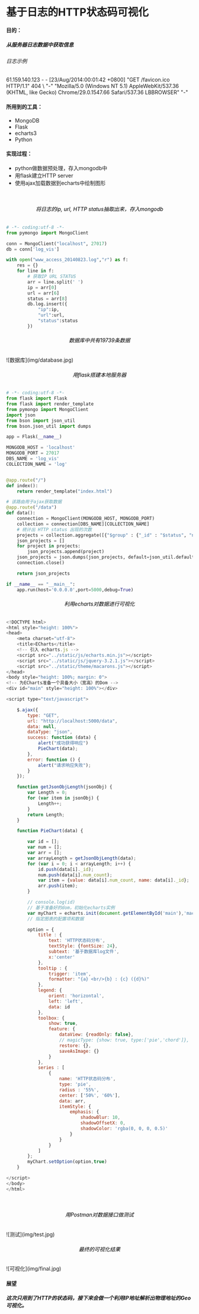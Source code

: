 # 基于日志的HTTP状态码可视化 


#### 目的：
##### 从服务器日志数据中获取信息
###### 日志示例
61.159.140.123 - - [23/Aug/2014:00:01:42 +0800] "GET /favicon.ico HTTP/1.1" 404 \ "-" "Mozilla/5.0 (Windows NT 5.1) AppleWebKit/537.36 (KHTML, like Gecko) Chrome/29.0.1547.66 Safari/537.36 LBBROWSER" "-"

#### 所用到的工具：
- MongoDB
- Flask
- echarts3 
- Python

#### 实现过程：
- python做数据预处理，存入mongodb中
- 用flask建立HTTP server
- 使用ajax加载数据到echarts中绘制图形

<br>
<h6 align="center" style = "color:black" >将日志的ip, url, HTTP status抽取出来，存入mongodb</h6>

```python
# -*- coding:utf-8 -*-
from pymongo import MongoClient

conn = MongoClient("localhost", 27017)
db = conn['log_vis']

with open("www_access_20140823.log","r") as f:
    res = {}
    for line in f:
        # 获取IP URL STATUS
        arr = line.split(' ')
        ip = arr[0]
        url = arr[6]
        status = arr[8]
        db.log.insert({
            "ip":ip,
            "url":url,
            "status":status
        })
```

<h6 align="center" style = "color:black" >数据库中共有19739条数据</h6>
![数据库](img/database.jpg)

<h6 align="center" style = "color:black" >用flask搭建本地服务器</h6>

```python
# -*- coding:utf-8 -*-
from flask import Flask
from flask import render_template
from pymongo import MongoClient
import json
from bson import json_util
from bson.json_util import dumps

app = Flask(__name__)

MONGODB_HOST = 'localhost'
MONGODB_PORT = 27017
DBS_NAME = 'log_vis'
COLLECTION_NAME = 'log'


@app.route("/")
def index():
    return render_template("index.html")

# 该路由用于ajax获取数据
@app.route("/data")
def data():
    connection = MongoClient(MONGODB_HOST, MONGODB_PORT)
    collection = connection[DBS_NAME][COLLECTION_NAME]
    # 统计出 HTTP status 出现的次数
    projects = collection.aggregate([{"$group" : {"_id" : "$status", "num_count" : {"$sum" : 1}}}])
    json_projects = []
    for project in projects:
        json_projects.append(project)
    json_projects = json.dumps(json_projects, default=json_util.default)
    connection.close()

    return json_projects

if __name__ == "__main__":
    app.run(host='0.0.0.0',port=5000,debug=True)
```


<h6 align="center" style = "color:black" >利用echarts对数据进行可视化</h6>

```javascript
<!DOCTYPE html>
<html style="height: 100%">
<head>
    <meta charset="utf-8">
    <title>ECharts</title>
    <!-- 引入 echarts.js -->
    <script src="../static/js/echarts.min.js"></script>
    <script src="../static/js/jquery-3.2.1.js"></script>
    <script src="../static/theme/macarons.js"></script>
</head>
<body style="height: 100%; margin: 0">
<!-- 为ECharts准备一个具备大小（宽高）的Dom -->
<div id="main" style="height: 100%"></div>

<script type="text/javascript">

    $.ajax({
        type: "GET",
        url: "http://localhost:5000/data",
        data: null,
        dataType: "json",
        success: function (data) {
            alert("成功获得响应")
            PieChart(data);
        },
        error: function () {
            alert("请求响应失败");
        }
    });

    function getJsonObjLength(jsonObj) {
        var Length = 0;
        for (var item in jsonObj) {
            Length++;
        }
        return Length;
    }

    function PieChart(data) {

        var id = [];
        var num = [];
        var arr = [];
        var arrayLength = getJsonObjLength(data);
        for (var i = 0; i < arrayLength; i++) {
            id.push(data[i]._id);
            num.push(data[i].num_count);
            var item = {value: data[i].num_count, name: data[i]._id};
            arr.push(item);
        }

        // console.log(id)
        // 基于准备好的dom，初始化echarts实例
        var myChart = echarts.init(document.getElementById('main'),'macarons');
        // 指定图表的配置项和数据

        option = {
            title : {
                text: 'HTTP状态码分布',
                textStyle: {fontSize: 24},
                subtext: '基于数据库log文件',
                x:'center'
            },
            tooltip : {
                trigger: 'item',
                formatter: "{a} <br/>{b} : {c} ({d}%)"
            },
            legend: {
                orient: 'horizontal',
                left: 'left',
                data: id
            },
            toolbox: {
                show: true,
                feature: {
                    dataView: {readOnly: false},
                    // magicType: {show: true, type:['pie','chord']},
                    restore: {},
                    saveAsImage: {}
                }
            },
            series : [
                {
                    name: 'HTTP状态码分布',
                    type: 'pie',
                    radius : '55%',
                    center: ['50%', '60%'],
                    data: arr,
                    itemStyle: {
                        emphasis: {
                            shadowBlur: 10,
                            shadowOffsetX: 0,
                            shadowColor: 'rgba(0, 0, 0, 0.5)'
                        }
                    }
                }
            ]
        };
        myChart.setOption(option,true)
    }

</script>
</body>
</html>

```


<br>
<h6 align="center" style = "color:black" >用Postman对数据接口做测试</h6>
![测试](img/test.jpg)

<h6 align="center" style = "color:black" >最终的可视化结果</h6>
![可视化](img/final.jpg)


#### 展望
##### 这次只用到了HTTP的状态码，接下来会做一个利用IP地址解析出物理地址的Geo可视化。